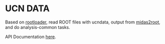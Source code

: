 # UCN DATA

Based on [rootloader], read ROOT files with ucndata, output from [midas2root], and do analysis-common tasks.

API Documentation [here](docs/README.md).

[rootloader]: https://github.com/ucn-triumf/rootloader
[midas2root]: https://github.com/ucn-triumf/ucn_detector_analyzer/tree/2024